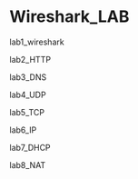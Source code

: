 # Wireshark_LAB

lab1_wireshark

lab2_HTTP

lab3_DNS

lab4_UDP

lab5_TCP

lab6_IP

lab7_DHCP

lab8_NAT
